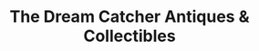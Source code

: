 ---
title: "The Dream Catcher Antiques & Collectibles"
url: /ellsworth/the-dream-catcher-antiques-und-collectibles/
shop: Antiquitäten
---